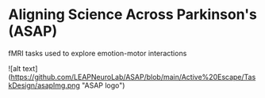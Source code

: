 # Aligning Science Across Parkinson's (ASAP)

fMRI tasks used to explore emotion-motor interactions

![alt text] (https://github.com/LEAPNeuroLab/ASAP/blob/main/Active%20Escape/TaskDesign/asapImg.png "ASAP logo")
